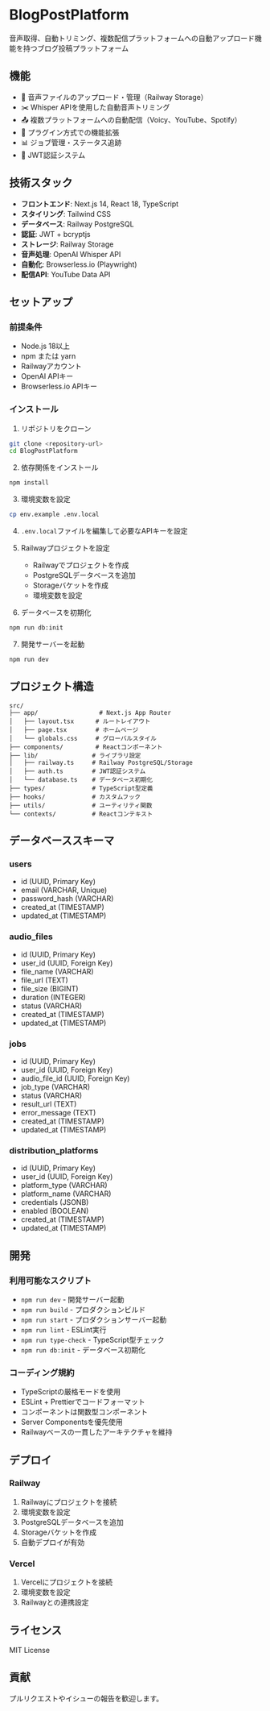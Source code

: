 # BlogPostPlatform

音声取得、自動トリミング、複数配信プラットフォームへの自動アップロード機能を持つブログ投稿プラットフォーム

## 機能

- 🎵 音声ファイルのアップロード・管理（Railway Storage）
- ✂️ Whisper APIを使用した自動音声トリミング
- 📤 複数プラットフォームへの自動配信（Voicy、YouTube、Spotify）
- 🔌 プラグイン方式での機能拡張
- 📊 ジョブ管理・ステータス追跡
- 🔐 JWT認証システム

## 技術スタック

- **フロントエンド**: Next.js 14, React 18, TypeScript
- **スタイリング**: Tailwind CSS
- **データベース**: Railway PostgreSQL
- **認証**: JWT + bcryptjs
- **ストレージ**: Railway Storage
- **音声処理**: OpenAI Whisper API
- **自動化**: Browserless.io (Playwright)
- **配信API**: YouTube Data API

## セットアップ

### 前提条件

- Node.js 18以上
- npm または yarn
- Railwayアカウント
- OpenAI APIキー
- Browserless.io APIキー

### インストール

1. リポジトリをクローン
```bash
git clone <repository-url>
cd BlogPostPlatform
```

2. 依存関係をインストール
```bash
npm install
```

3. 環境変数を設定
```bash
cp env.example .env.local
```

4. `.env.local`ファイルを編集して必要なAPIキーを設定

5. Railwayプロジェクトを設定
   - Railwayでプロジェクトを作成
   - PostgreSQLデータベースを追加
   - Storageバケットを作成
   - 環境変数を設定

6. データベースを初期化
```bash
npm run db:init
```

7. 開発サーバーを起動
```bash
npm run dev
```

## プロジェクト構造

```
src/
├── app/                 # Next.js App Router
│   ├── layout.tsx      # ルートレイアウト
│   ├── page.tsx        # ホームページ
│   └── globals.css     # グローバルスタイル
├── components/         # Reactコンポーネント
├── lib/               # ライブラリ設定
│   ├── railway.ts     # Railway PostgreSQL/Storage
│   ├── auth.ts        # JWT認証システム
│   └── database.ts    # データベース初期化
├── types/             # TypeScript型定義
├── hooks/             # カスタムフック
├── utils/             # ユーティリティ関数
└── contexts/          # Reactコンテキスト
```

## データベーススキーマ

### users
- id (UUID, Primary Key)
- email (VARCHAR, Unique)
- password_hash (VARCHAR)
- created_at (TIMESTAMP)
- updated_at (TIMESTAMP)

### audio_files
- id (UUID, Primary Key)
- user_id (UUID, Foreign Key)
- file_name (VARCHAR)
- file_url (TEXT)
- file_size (BIGINT)
- duration (INTEGER)
- status (VARCHAR)
- created_at (TIMESTAMP)
- updated_at (TIMESTAMP)

### jobs
- id (UUID, Primary Key)
- user_id (UUID, Foreign Key)
- audio_file_id (UUID, Foreign Key)
- job_type (VARCHAR)
- status (VARCHAR)
- result_url (TEXT)
- error_message (TEXT)
- created_at (TIMESTAMP)
- updated_at (TIMESTAMP)

### distribution_platforms
- id (UUID, Primary Key)
- user_id (UUID, Foreign Key)
- platform_type (VARCHAR)
- platform_name (VARCHAR)
- credentials (JSONB)
- enabled (BOOLEAN)
- created_at (TIMESTAMP)
- updated_at (TIMESTAMP)

## 開発

### 利用可能なスクリプト

- `npm run dev` - 開発サーバー起動
- `npm run build` - プロダクションビルド
- `npm run start` - プロダクションサーバー起動
- `npm run lint` - ESLint実行
- `npm run type-check` - TypeScript型チェック
- `npm run db:init` - データベース初期化

### コーディング規約

- TypeScriptの厳格モードを使用
- ESLint + Prettierでコードフォーマット
- コンポーネントは関数型コンポーネント
- Server Componentsを優先使用
- Railwayベースの一貫したアーキテクチャを維持

## デプロイ

### Railway

1. Railwayにプロジェクトを接続
2. 環境変数を設定
3. PostgreSQLデータベースを追加
4. Storageバケットを作成
5. 自動デプロイが有効

### Vercel

1. Vercelにプロジェクトを接続
2. 環境変数を設定
3. Railwayとの連携設定

## ライセンス

MIT License

## 貢献

プルリクエストやイシューの報告を歓迎します。 